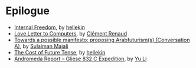 # Epilogue

*   [Internal Freedom](internal-freedom.html), by [hellekin](../appendix/attributions.html#hellekin)
*   [Love Letter to Computers](love-letter-to-computers.html), by [Clément Renaud](../appendix/attributions.html#clement-renaud)
*   [Towards a possible manifesto; proposing Arabfuturism(s) (Conversation A)](arabfuturisms-conversation-a.html), by [Sulaiman Majali](../appendix/attributions.html#sulaiman-majali)
*   [The Cost of Future Tense](the-cost-of-future-tense.html), by [hellekin](../appendix/attributions.html#hellekin)
*   [Andromeda Report – Gliese 832 C Expedition](andromeda-report-gliese-832-c-expedition.html), by [Yu Li](../appendix/attributions.html#yu-li)
